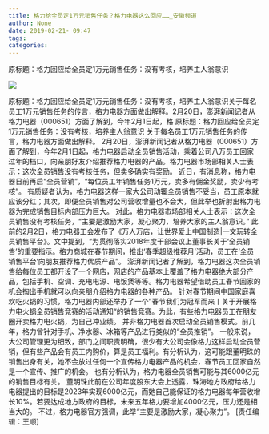 ```yaml
---
title: 格力给全员定1万元销售任务？格力电器这么回应……_安徽频道
author: None
date: 2019-02-21- 09:47
tags: 
categories: 
---
```

原标题：格力回应给全员定1万元销售任务：没有考核，培养主人翁意识
<!-- more -->
                
<img align="center" border="0" src="http://p2.ifengimg.com/a/2016/0810/204c433878d5cf9size1_w16_h16.png" />
                
            
原标题：格力回应给全员定1万元销售任务：没有考核，培养主人翁意识关于每名员工1万元销售任务的传言，格力电器方面做出解释。2月20日，澎湃新闻记者从格力电器（000651）方面了解到，今年2月1日起，格
原标题：格力回应给全员定1万元销售任务：没有考核，培养主人翁意识
关于每名员工1万元销售任务的传言，格力电器方面做出解释。
2月20日，澎湃新闻记者从格力电器（000651）方面了解到，今年2月1日起，格力电器启动全员销售活动，乘着公司八万员工回家过年的档口，向亲朋好友介绍推荐格力电器的产品。格力电器市场部相关人士表示：这次全员销售没有考核任务，但卖多确实有奖励。
近日，有消息称，格力电器日前再启“全员营销”，“每位员工年销售任务1万元，卖多有佣金奖励，卖少有考核”。
有质疑者认为，格力电器这样一家大公司动辄全员销售不妥当，员工原本就应该分红；其次，即便全员销售对公司营收增量也不会大，但此举也折射出格力电器为完成销售目标内部压力巨大。
对此，格力电器市场部相关人士表示：这次全员销售没有考核任务，“主要是激励大家，凝心聚力，培养大家的主人翁意识。”
此前的2月2日，格力电器工会发布了《万人万店，让世界爱上中国制造|一文玩转全员销售平台》。文中提到，“为贯彻落实2018年度干部会议上董事长关于‘全员销售’的重要指示。格力商城在春节期间，推出‘春季超级推荐月’活动，员工在‘全员销售平台’向朋友推荐格力优质产品”。
澎湃新闻记者了解到，格力电器这次全员销售给每位员工都开设了一个网店，网店的产品基本上覆盖了格力电器绝大部分产品，包括手机、空调、充电电源、电饭煲等等。格力电器希望借助员工春节回家的机会掏出手机就可以向亲朋介绍格力电器的各种产品。
针对春节期间中国家庭喜欢吃火锅的习惯，格力电器内部还举办了一个”春节我们为冠军而来丨关于开展格力电火锅全员销售竞赛的活动通知“的销售竞赛。为此，有些格力电器员工在朋友圈开卖格力电火锅，为自己冲业绩。
并非格力电器首次启动全员销售模式。前几年，格力曾针对手机、净水器、冰箱等产品进行类似的“全员推销”。
一般来说，大公司管理更为细致，部门之间职责明确，很少有大公司会像格力这样启动全员营销，但有些产品会有员工内购价，算是员工福利。有分析认为，这可能跟董明珠的销售出身有关，她不会放过任何一个宣传格力电器产品的机会，春节员工回家自然是一个宣传、推广的机会。
也有分析认为，格力电器全员销售可能与其6000亿元的销售目标有关。
董明珠此前在公司年度股东大会上透露，珠海地方政府给格力电器提出的目标是2023年实现6000亿元，而她自己能保证的格力电器每年营收增长10%。若要达成地方政府的目标，未来五年格力要增加4000亿元，压力还是相当大的。
不过，格力电器官方强调，此举“主要是激励大家，凝心聚力”。
[责任编辑：王顺]
            

